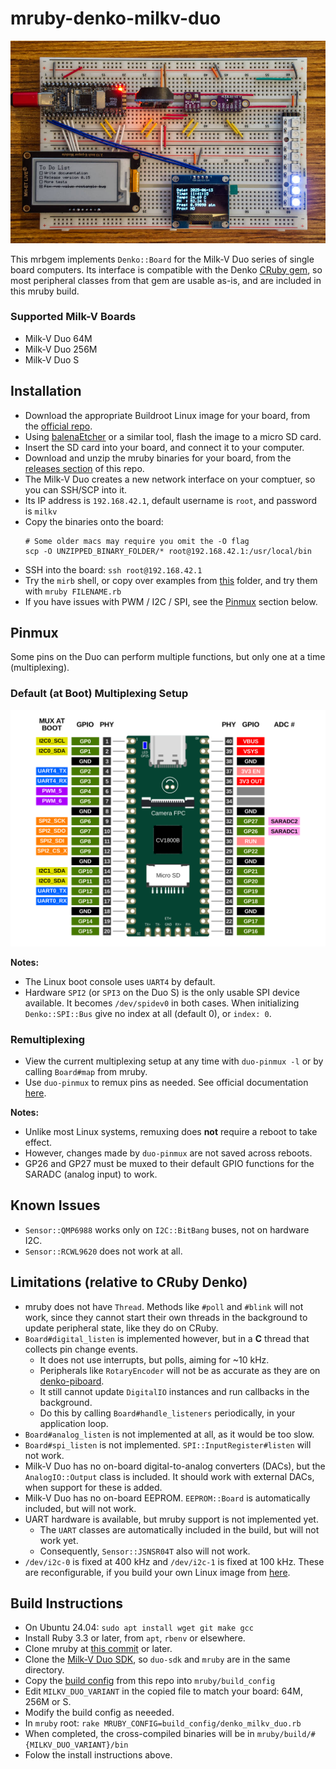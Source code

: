 # mruby-denko-milkv-duo

<p align="center">
  <img src="images/demo.jpg" width="800" alt="mruby-denko-milkv-duo Demo">
</p>

This mrbgem implements `Denko::Board` for the Milk-V Duo series of single board computers. Its interface is compatible with the Denko [CRuby gem](https://github.com/denko-rb/denko), so most peripheral classes from that gem are usable as-is, and are included in this mruby build.

### Supported Milk-V Boards
- Milk-V Duo 64M
- Milk-V Duo 256M
- Milk-V Duo S

## Installation
- Download the appropriate Buildroot Linux image for your board, from the [official repo](https://github.com/milkv-duo/duo-buildroot-sdk/releases).
- Using [balenaEtcher](https://www.balena.io/etcher) or a similar tool, flash the image to a micro SD card.
- Insert the SD card into your board, and connect it to your computer.
- Download and unzip the mruby binaries for your board, from the [releases section](https://github.com/denko-rb/mruby-denko-milkv-duo/releases) of this repo.
- The Milk-V Duo creates a new network interface on your comptuer, so you can SSH/SCP into it.
- Its IP address is `192.168.42.1`, default username is `root`, and password is `milkv`
- Copy the binaries onto the board:
  ```console
  # Some older macs may require you omit the -O flag
  scp -O UNZIPPED_BINARY_FOLDER/* root@192.168.42.1:/usr/local/bin
  ```
- SSH into the board: `ssh root@192.168.42.1`
- Try the `mirb` shell, or copy over examples from [this](examples) folder, and try them with `mruby FILENAME.rb`
- If you have issues with PWM / I2C / SPI, see the [Pinmux](#pinmux) section below.

## Pinmux
Some pins on the Duo can perform multiple functions, but only one at a time (multiplexing).

### Default (at Boot) Multiplexing Setup

![Milk-V Duo Default Pinout](images/milkv-duo-pinout.svg)

**Notes:**
- The Linux boot console uses `UART4` by default.
- Hardware `SPI2` (or `SPI3` on the Duo S) is the only usable SPI device available. It becomes `/dev/spidev0` in both cases. When initializing `Denko::SPI::Bus` give no index at all (default 0), or `index: 0`.

### Remultiplexing
- View the current multiplexing setup at any time with `duo-pinmux -l` or by calling `Board#map` from mruby.
- Use `duo-pinmux` to remux pins as needed. See official documentation [here](https://milkv.io/docs/duo/application-development/pinmux).

**Notes:**
  - Unlike most Linux systems, remuxing does **not** require a reboot to take effect.
  - However, changes made by `duo-pinmux` are not saved across reboots.
  - GP26 and GP27 must be muxed to their default GPIO functions for the SARADC (analog input) to work.

## Known Issues
- `Sensor::QMP6988` works only on `I2C::BitBang` buses, not on hardware I2C.
- `Sensor::RCWL9620` does not work at all.

## Limitations (relative to CRuby Denko)
- mruby does not have `Thread`. Methods like `#poll` and `#blink` will not work, since they cannot start their own threads in the background to update peripheral state, like they do on CRuby.
- `Board#digital_listen` is implemented however, but in a **C** thread that collects pin change events.
  - It does not use interrupts, but polls, aiming for ~10 kHz.
  - Peripherals like `RotaryEncoder` will not be as accurate as they are on [denko-piboard](https://github.com/denko-rb/denko-piboard).
  - It still cannot update `DigitalIO` instances and run callbacks in the background.
  - Do this by calling `Board#handle_listeners` periodically, in your application loop.
- `Board#analog_listen` is not implemented at all, as it would be too slow.
- `Board#spi_listen` is not implemented. `SPI::InputRegister#listen` will not work.
- Milk-V Duo has no on-board digital-to-analog converters (DACs), but the `AnalogIO::Output` class is included. It should work with external DACs, when support for these is added.
- Milk-V Duo has no on-board EEPROM. `EEPROM::Board` is automatically included, but will not work.
- UART hardware is available, but mruby support is not implemented yet.
  - The `UART` classes are automatically included in the build, but will not work yet.
  - Consequently, `Sensor::JSNSR04T` also will not work.
- `/dev/i2c-0` is fixed at 400 kHz and `/dev/i2c-1` is fixed at 100 kHz. These are reconfigurable, if you build your own Linux image from [here](https://github.com/milkv-duo/duo-buildroot-sdk).

## Build Instructions
- On Ubuntu 24.04: `sudo apt install wget git make gcc`
- Install Ruby 3.3 or later, from `apt`, `rbenv` or elsewhere.
- Clone mruby at [this commit](https://github.com/mruby/mruby/tree/b5197c22f69a5bec230d4c92e715cedff0a1bc55) or later.
- Clone the [Milk-V Duo SDK](https://github.com/milkv-duo/duo-sdk), so `duo-sdk` and `mruby` are in the same directory.
- Copy the [build config](build_config/denko_milkv_duo.rb) from this repo into `mruby/build_config`
- Edit `MILKV_DUO_VARIANT` in the copied file to match your board: 64M, 256M or S.
- Modify the build config as neeeded.
- In `mruby` root: `rake MRUBY_CONFIG=build_config/denko_milkv_duo.rb`
- When completed, the cross-compiled binaries will be in `mruby/build/#{MILKV_DUO_VARIANT}/bin`
- Folow the install instructions above.
